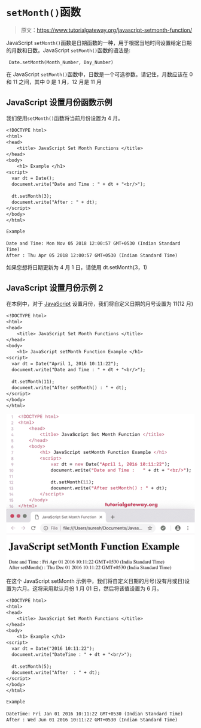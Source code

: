 # `setMonth()`函数

> 原文：<https://www.tutorialgateway.org/javascript-setmonth-function/>

JavaScript `setMonth()`函数是日期函数的一种，用于根据当地时间设置给定日期的月数和日数。JavaScript `setMonth()`函数的语法是:

```
 Date.setMonth(Month_Number, Day_Number)
```

在 JavaScript `setMonth()`函数中，日数是一个可选参数。请记住，月数应该在 0 和 11 之间，其中 0 是 1 月，12 月是 11 月

## JavaScript 设置月份函数示例

我们使用`setMonth()`函数将当前月份设置为 4 月。

```
<!DOCTYPE html>
<html>
<head>
    <title> JavaScript Set Month Functions </title>
</head>
<body>
    <h1> Example </h1>
<script>
  var dt = Date();  
  document.write("Date and Time : " + dt + "<br/>");

  dt.setMonth(3);
  document.write("After : " + dt);
</script>
</body>
</html>
```

```
Example

Date and Time: Mon Nov 05 2018 12:00:57 GMT+0530 (Indian Standard Time)
After : Thu Apr 05 2018 12:00:57 GMT+0530 (Indian Standard Time)
```

如果您想将日期更新为 4 月 1 日，请使用 dt.setMonth(3，1)

## JavaScript 设置月份示例 2

在本例中，对于 [JavaScript](https://www.tutorialgateway.org/javascript/) 设置月份，我们将自定义日期的月号设置为 11(12 月)

```
<!DOCTYPE html>
<html>
<head>
    <title> JavaScript Set Month Functions </title>
</head>
<body>
    <h1> JavaScript setMonth Function Example </h1>
<script>
  var dt = Date("April 1, 2016 10:11:22");
  document.write("Date and Time : " + dt + "<br/>");

  dt.setMonth(11);
  document.write("After setMonth() : " + dt);
</script>
</body>
</html>
```

![JavaScript setMonth Function 2](img/d1c8e45418b65e970ceeb74902950ccb.png)

在这个 JavaScript setMonth 示例中，我们将自定义日期的月号(没有月或日)设置为六月。这将采用默认月份 1 月 01 日，然后将该值设置为 6 月。

```
<!DOCTYPE html>
<html>
<head>
    <title> JavaScript Set Month Functions </title>
</head>
<body>
    <h1> Example </h1>
<script>
  var dt = Date("2016 10:11:22");
  document.write("DateTime : " + dt + "<br/>");

  dt.setMonth(5);
  document.write("After  : " + dt);
</script>
</body>
</html>
```

```
Example

DateTime: Fri Jan 01 2016 10:11:22 GMT+0530 (Indian Standard Time)
After : Wed Jun 01 2016 10:11:22 GMT+0530 (Indian Standard Time)
```